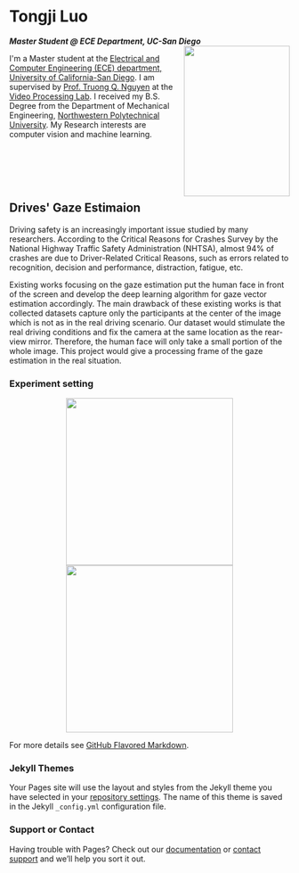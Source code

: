 # Tongji Luo

***Master Student @ ECE Department, UC-San Diego***
<img align="right" src="https://i.loli.net/2020/03/03/Ig5WK9yiZ8nG7aB.jpg" height="270" width="190" />

I'm a Master student at the [Electrical and Computer Engineering (ECE) department, University of California-San Diego](http://www.ece.ucsd.edu). I am supervised by [Prof. Truong Q. Nguyen](http://jacobsschool.ucsd.edu/faculty/faculty_bios/index.sfe?fmp_recid=48) at the [Video Processing Lab](http://videoprocessing.ucsd.edu). I received my B.S. Degree from the Department of Mechanical Engineering, [Northwestern Polytechnical University](https://www.nwpu.edu.cn/). My Research interests are computer vision and machine learning.

 <br/>
 <br/>
 <br/>
 <br/>

## Drives' Gaze Estimaion

Driving safety is an increasingly important issue studied by many researchers. According to the 
Critical Reasons for Crashes Survey by the National Highway Traffic Safety Administration (NHTSA), 
almost 94% of crashes are due to Driver-Related Critical Reasons, such as errors related to 
recognition, decision and performance, distraction, fatigue, etc.

Existing works focusing on the gaze estimation put the human face in front of the screen and develop 
the deep learning algorithm for gaze vector estimation accordingly. The main drawback of these 
existing works is that collected datasets capture only the participants at the center of the image 
which is not as in the real driving scenario. Our dataset would stimulate the real driving conditions 
and fix the camera at the same location as the rear-view mirror. Therefore, the human face will only 
take a small portion of the whole image. This project would give a processing frame of the gaze estimation 
in the real situation. 

### Experiment setting

<center class="half">
    <img src="https://i.loli.net/2020/03/03/8djZvMbNBKJfwe7.png" width="300"/><img src="https://i.loli.net/2020/03/03/9JldBh6W4puMCHs.jpg" width="300"/>
</center>

For more details see [GitHub Flavored Markdown](https://guides.github.com/features/mastering-markdown/).

### Jekyll Themes

Your Pages site will use the layout and styles from the Jekyll theme you have selected in your [repository settings](https://github.com/TongJiL/research.github.com/settings). The name of this theme is saved in the Jekyll `_config.yml` configuration file.

### Support or Contact

Having trouble with Pages? Check out our [documentation](https://help.github.com/categories/github-pages-basics/) or [contact support](https://github.com/contact) and we’ll help you sort it out.
